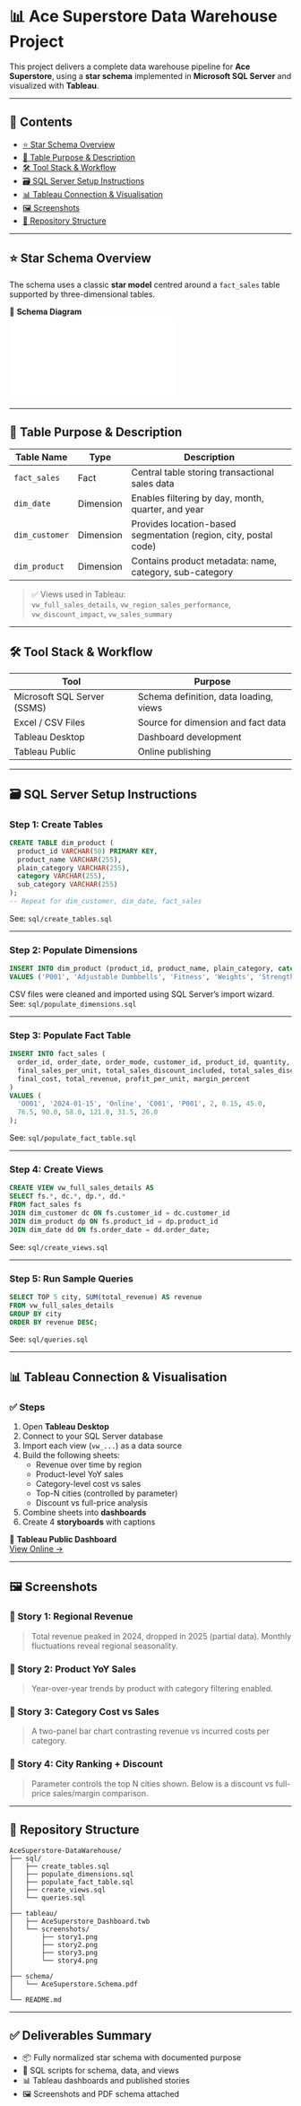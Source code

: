 # 📊 Ace Superstore Data Warehouse Project

This project delivers a complete data warehouse pipeline for **Ace Superstore**, using a **star schema** implemented in **Microsoft SQL Server** and visualized with **Tableau**.

---

## 📁 Contents

- [⭐ Star Schema Overview](#-star-schema-overview)
- [📂 Table Purpose & Description](#-table-purpose--description)
- [🛠️ Tool Stack & Workflow](#-tool-stack--workflow)
- [🗃️ SQL Server Setup Instructions](#-sql-server-setup-instructions)
- [📊 Tableau Connection & Visualisation](#-tableau-connection--visualisation)
- [🖼️ Screenshots](#-screenshots)
- [📁 Repository Structure](#-repository-structure)

---

## ⭐ Star Schema Overview

The schema uses a classic **star model** centred around a `fact_sales` table supported by three-dimensional tables.

📌 **Schema Diagram**  
![Ace Superstore Schema](./schema/AceSuperstore.Schema.pdf)

---

## 📂 Table Purpose & Description

| Table Name     | Type      | Description                                                       |
|----------------|-----------|-------------------------------------------------------------------|
| `fact_sales`   | Fact      | Central table storing transactional sales data                    |
| `dim_date`     | Dimension | Enables filtering by day, month, quarter, and year                |
| `dim_customer` | Dimension | Provides location-based segmentation (region, city, postal code)  |
| `dim_product`  | Dimension | Contains product metadata: name, category, sub-category           |

> ✅ Views used in Tableau:  
> `vw_full_sales_details`, `vw_region_sales_performance`, `vw_discount_impact`, `vw_sales_summary`

---

## 🛠️ Tool Stack & Workflow

| Tool             | Purpose                                   |
|------------------|-------------------------------------------|
| Microsoft SQL Server (SSMS) | Schema definition, data loading, views      |
| Excel / CSV Files | Source for dimension and fact data       |
| Tableau Desktop   | Dashboard development                    |
| Tableau Public    | Online publishing                        |

---

## 🗃️ SQL Server Setup Instructions

### Step 1: Create Tables

```sql
CREATE TABLE dim_product (
  product_id VARCHAR(50) PRIMARY KEY,
  product_name VARCHAR(255),
  plain_category VARCHAR(255),
  category VARCHAR(255),
  sub_category VARCHAR(255)
);
-- Repeat for dim_customer, dim_date, fact_sales
```

See: `sql/create_tables.sql`

---

### Step 2: Populate Dimensions

```sql
INSERT INTO dim_product (product_id, product_name, plain_category, category, sub_category)
VALUES ('P001', 'Adjustable Dumbbells', 'Fitness', 'Weights', 'Strength');
```

CSV files were cleaned and imported using SQL Server’s import wizard. See: `sql/populate_dimensions.sql`

---

### Step 3: Populate Fact Table

```sql
INSERT INTO fact_sales (
  order_id, order_date, order_mode, customer_id, product_id, quantity, discount,
  final_sales_per_unit, total_sales_discount_included, total_sales_discount_not_included,
  final_cost, total_revenue, profit_per_unit, margin_percent
)
VALUES (
  'O001', '2024-01-15', 'Online', 'C001', 'P001', 2, 0.15, 45.0,
  76.5, 90.0, 58.0, 121.0, 31.5, 26.0
);
```

See: `sql/populate_fact_table.sql`

---

### Step 4: Create Views

```sql
CREATE VIEW vw_full_sales_details AS
SELECT fs.*, dc.*, dp.*, dd.*
FROM fact_sales fs
JOIN dim_customer dc ON fs.customer_id = dc.customer_id
JOIN dim_product dp ON fs.product_id = dp.product_id
JOIN dim_date dd ON fs.order_date = dd.order_date;
```

See: `sql/create_views.sql`

---

### Step 5: Run Sample Queries

```sql
SELECT TOP 5 city, SUM(total_revenue) AS revenue
FROM vw_full_sales_details
GROUP BY city
ORDER BY revenue DESC;
```

See: `sql/queries.sql`

---

## 📊 Tableau Connection & Visualisation

### ✅ Steps

1. Open **Tableau Desktop**
2. Connect to your SQL Server database
3. Import each view (`vw_...`) as a data source
4. Build the following sheets:
   - Revenue over time by region
   - Product-level YoY sales
   - Category-level cost vs sales
   - Top-N cities (controlled by parameter)
   - Discount vs full-price analysis
5. Combine sheets into **dashboards**
6. Create 4 **storyboards** with captions

🔗 **Tableau Public Dashboard**  
[View Online →](https://public.tableau.com/app/profile/juan.correa./viz/AceSuperstoreTask2/AceSuperstoreAnalysis#1)

---

## 🖼️ Screenshots

### 📘 Story 1: Regional Revenue

> Total revenue peaked in 2024, dropped in 2025 (partial data). Monthly fluctuations reveal regional seasonality.

### 📙 Story 2: Product YoY Sales

> Year-over-year trends by product with category filtering enabled.

### 📕 Story 3: Category Cost vs Sales

> A two-panel bar chart contrasting revenue vs incurred costs per category.

### 📗 Story 4: City Ranking + Discount

> Parameter controls the top N cities shown. Below is a discount vs full-price sales/margin comparison.

---

## 📁 Repository Structure

```plaintext
AceSuperstore-DataWarehouse/
├── sql/
│   ├── create_tables.sql
│   ├── populate_dimensions.sql
│   ├── populate_fact_table.sql
│   ├── create_views.sql
│   └── queries.sql
│
├── tableau/
│   ├── AceSuperstore_Dashboard.twb
│   └── screenshots/
│       ├── story1.png
│       ├── story2.png
│       ├── story3.png
│       └── story4.png
│
├── schema/
│   └── AceSuperstore.Schema.pdf
│
└── README.md
```

---

## ✅ Deliverables Summary

- 📦 Fully normalized star schema with documented purpose
- 🧩 SQL scripts for schema, data, and views
- 📊 Tableau dashboards and published stories
- 🖼️ Screenshots and PDF schema attached
